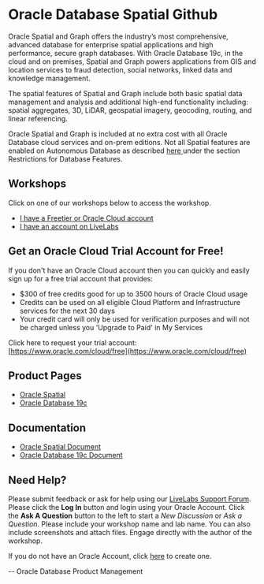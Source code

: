 # Oracle Database Spatial Github

Oracle Spatial and Graph offers the industry’s most comprehensive, advanced database for enterprise spatial applications and high performance, secure graph databases. With Oracle Database 19c, in the cloud and on premises, Spatial and Graph powers applications from GIS and location services to fraud detection, social networks, linked data and knowledge management.

The spatial features of Spatial and Graph include both basic spatial data management and analysis and additional high-end functionality including: spatial aggregates, 3D, LiDAR, geospatial imagery, geocoding, routing, and linear referencing.

Oracle Spatial and Graph is included at no extra cost with all Oracle Database cloud services and on-prem editions. Not all Spatial features are enabled on Autonomous Database as described [here ](https://docs.oracle.com/en/cloud/paas/autonomous-data-warehouse-cloud/user/experienced-database-users.html)under the section Restrictions for Database Features.

## Workshops
Click on one of our workshops below to access the workshop.

- [I have a Freetier or Oracle Cloud account](https://oracle.github.io/learning-library/data-management-library/database/spatial/freetier/index.html)
- [I have an account on LiveLabs](https://oracle.github.io/learning-library/data-management-library/database/spatial/livelabs/index.html)


## Get an Oracle Cloud Trial Account for Free!
If you don't have an Oracle Cloud account then you can quickly and easily sign up for a free trial account that provides:
- $300 of free credits good for up to 3500 hours of Oracle Cloud usage
- Credits can be used on all eligible Cloud Platform and Infrastructure services for the next 30 days
- Your credit card will only be used for verification purposes and will not be charged unless you 'Upgrade to Paid' in My Services

Click here to request your trial account: [https://www.oracle.com/cloud/free](https://www.oracle.com/cloud/free)


## Product Pages
- [Oracle Spatial](https://www.oracle.com/database/technologies/spatial-techinfo.html)
- [Oracle Database 19c](https://www.oracle.com/database/)

## Documentation
- [Oracle Spatial Document](https://www.oracle.com/database/technologies/spatial-doc-idx.html)
- [Oracle Database 19c Document](https://docs.oracle.com/en/database/oracle/oracle-database/19/books.html)

## Need Help?
Please submit feedback or ask for help using our [LiveLabs Support Forum](https://community.oracle.com/tech/developers/categories/livelabsdiscussions). Please click the **Log In** button and login using your Oracle Account. Click the **Ask A Question** button to the left to start a *New Discussion* or *Ask a Question*.  Please include your workshop name and lab name.  You can also include screenshots and attach files.  Engage directly with the author of the workshop.

If you do not have an Oracle Account, click [here](https://profile.oracle.com/myprofile/account/create-account.jspx) to create one.

-- Oracle Database Product Management
